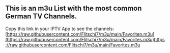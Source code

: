 ## This is an m3u List with the most common German TV Channels.
Copy this link in your IPTV App to see the channels: 
[https://raw.githubusercontent.com/Flitschi7/m3u/main/Favoriten.m3u](https://raw.githubusercontent.com/Flitschi7/m3u/main/Favorites.m3u)https://raw.githubusercontent.com/Flitschi7/m3u/main/Favorites.m3u
